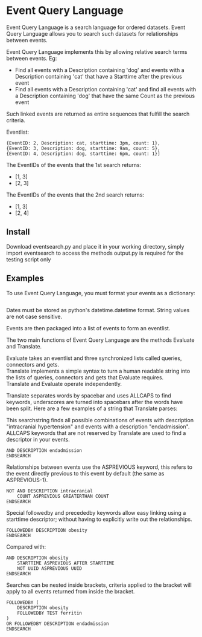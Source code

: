 # Event Query Language
Event Query Language is a search language for ordered datasets.  Event Query Language allows you to search such datasets for relationships between events.  

Event Query Language implements this by allowing relative search terms between events.  Eg:

* Find all events with a Description containing 'dog' and events with a Description containing 'cat' that have a Starttime after the previous event
* Find all events with a Description containing 'cat' and find all events with a Description containing 'dog' that have the same Count as the previous event

Such linked events are returned as entire sequences that fulfill the search criteria.  

Eventlist:
```[{EventID: 1, Description: cat, starttime: 12am, count: 5},
{EventID: 2, Description: cat, starttime: 3pm, count: 1},
{EventID: 3, Description: dog, starttime: 9am, count: 5},
{EventID: 4, Description: dog, starttime: 6pm, count: 1}]
```

The EventIDs of the events that the 1st search returns:
* [1, 3]
* [2, 3]

The EventIDs of the events that the 2nd search returns:
* [1, 3]
* [2, 4]

## Install
Download eventsearch.py and place it in your working directory, simply import eventsearch to access the methods
output.py is required for the testing script only

## Examples
To use Event Query Language, you must format your events as a dictionary:

```{Descriptor: Value, Descriptor: Value}
```
Dates must be stored as python's datetime.datetime format.  String values are not case sensitive. 

Events are then packaged into a list of events to form an eventlist.  

The two main functions of Event Query Language are the methods Evaluate and Translate.  

Evaluate takes an eventlist and three synchronized lists called queries, connectors and gets.  
Translate implements a simple syntax to turn a human readable string into the lists of queries, connectors and gets that Evaluate requires.  
Translate and Evaluate operate independently.  

Translate separates words by spacebar and uses ALLCAPS to find keywords, underscores are turned into spacebars after the words have been split.  Here are a few examples of a string that Translate parses:

This searchstring finds all possible combinations of events with description "intracranial hypertension" and events with a description "endadmission".  ALLCAPS keywords that are not reserved by Translate are used to find a descriptor in your events.  
```DESCRIPTION intracranial_hypertension 
AND DESCRIPTION endadmission 
ENDSEARCH
```

Relationships between events use the ASPREVIOUS keyword, this refers to the event directly previous to this event by default (the same as ASPREVIOUS-1). 
```DESCRIPTION intracranial 
NOT AND DESCRIPTION intracranial 
    COUNT ASPREVIOUS GREATERTHAN COUNT 
ENDSEARCH
```

Special followedby and precededby keywords allow easy linking using a starttime descriptor; without having to explicitly write out the relationships. 
```DESCRIPTION intracranial 
FOLLOWEDBY DESCRIPTION obesity  
ENDSEARCH
```
Compared with:
```DESCRIPTION intracranial 
AND DESCRIPTION obesity  
    STARTTIME ASPREVIOUS AFTER STARTTIME 
    NOT UUID ASPREVIOUS UUID 
ENDSEARCH
```

Searches can be nested inside brackets, criteria applied to the bracket will apply to all events returned from inside the bracket. 
```DESCRIPTION intracranial
FOLLOWEDBY (
    DESCRIPTION obesity 
    FOLLOWEDBY TEST ferritin
) 
OR FOLLOWEDBY DESCRIPTION endadmission 
ENDSEARCH
```